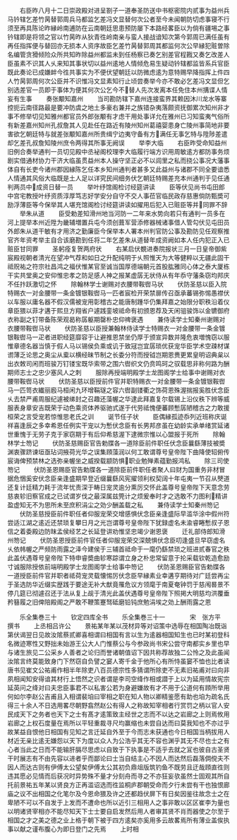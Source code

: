 <!-- { "loadSidebar": true } -->
　　右臣昨八月十二日崇政殿对进呈劄子一道奉圣防送中书枢密院内贰事为益州兵马钤辖乞差竹昺替郭周兵马都监乞差冯文显替何次公者至今未闻朝防切虑事寝不行须至再具陈论昨縁岭南逋防在云南朝廷思患预防屡下本路经畧臣以为倘有疆埸之事钤辖即是将领之官以竹昺昨从狄青徃岭南亲与蛮人接战谙知次第今郭周已满任虽有再任指挥便与替回亦无损本人资序故臣乞差竹昺替郭周其都监何次公早縁犯赃曽除名编管贪猾倾险众所共知昨除益州都监未到任杨察已奏乞别差官程戡又奏乞改差人臣虽素不识其人乆来知其事状切以益州逺地人情倾危易生疑动钤辖都监皆系兵官臣既此奏论已成嫌衅今徃共事实为不便伏望朝廷以防微虑逺为意特赐早降指挥上件四人竹昺郭周何次公臣并不识惟冯文显素知行止顷尝奏举今亦不敢必乞差冯文显但乞别选差官一员即于事体为便其何次公乞今不替人先次发离本任免住本州搆谍人情妄有生事
　　奏张颙知嘉州
　　当司勘防辖下嘉州连接蛮界其赖因沐川龙水等寨控扼云南径路最是要冲防虞之地土多豪右兼并之族错杂夷落颇资抚御累次知州非才事不修举切见知雅州都官员外郎张颙有才虑干用处事详允在雅州已习知蛮夷气俗所有新差嘉州知州孔叔詹其人见赴任在路近有陵州知州葛禧婴患身亡陵州事简地非要害欲乞朝廷特与就差张颙知嘉州所贵缉宁边夷守备有方满任无事乞特与陞陟差遣却乞差孔叔詹知陵州庶令两得其所事无阙误
　　举李大临
　　右臣昨受命知益州旧例合奏举通判一员切见殿中丞袐阁校理李大临履行端方识用周敏逺方都防事务烦剧实借通材协力干济大临虽贯益州本人操守坚正必不以闾里之私而挠公事况大藩事体自有长吏今诸州郡因縁陈乞任本乡知州通判者甚多又此益州与诸郡不同全要谙悉人情通其风俗大临既是土人足以详究民间细务伏乞朝廷特赐差充本州通判于见任通判两员中成资日替一员
　　举叶纾馆阁检讨经筵讲读
　　臣等伏见尚书屯田郎中宫宅教授叶纾资质淳厚笃志好学安分自守不交人事莅官临民政存慈惠倘防甄奬可励浮薄臣等今保举其人堪充馆阁检讨经筵讲读如擢用后犯入已赃臣等并同罪不辞
　　举朱从道
　　臣受勅差知滑州地当河防一二年来水势向若只有通判一员多在河上提举本州近陞为畿辅増置兵屯今须创葺军营添修器械诸事借人管勾伏见屯田员外郎朱从道干敏有才用济之勤廉臣今保举本人署本州判官防公事及勘防见任观察推官齐年资考举主自合该磨勘到任将二年乞差朱从道替年成资阙如本人任内犯正入已赃臣甘同罪
　　圣躬痊复贺两府状
　　右某启伏覩进奏院报状三月一日皇帝御紫宸殿视朝者清光在望冲气荐和如日之升配纯明于乆照惟天为大等健粹以无疆此固干祗贶祐之符宗社昌鸿之福伏惟某官至诚当国厚德端朝元首股肱雅同心体之泰大厦栋干实共堂奥之安仰惟忠孝之防足感人神之报某虚孱无状侍从有年忝守藩条窃均邦庆不任抃跃激切之怀
　　除翰林学士谢赐对衣腰带鞍辔马状
　　伏防圣慈以臣入院特赐衣一对金腰带一条金镀银鞍辔马一匹者宸检开荣禁扉传召亟承蕃锡弥惕愚襟伏以车服以庸名器不假汉儒被宠用彰稽古之能唐制踵华仍集拜嘉之始限分职秩沿着仪章臣猥以菲才遘于熙旦方翔省户遽践銮坡祗命有初颁恩荐及天闲驵骏饰以金镳御府衣称副之钉带备陈荣观曷称孱躯期罄朴忠仰禆褒遇
　　兼侍读学士知秦州谢赐对衣腰带鞍辔马状
　　伏防圣慈以臣授兼翰林侍读学士特赐衣一对金腰带一条金镀银鞍辔马一疋者进职经筵靡容于让避推恩禁坐仍厚于颁宣异数并隆危衷増愧窃以服惟章德名器当慎于假人马以锡侯负乘或讥于致冦岂宜孱琐优获宠华臣学术空疎材谋谫薄乏论思之奥尘从槖以横经昧节制之长委分符而授钺岂期恩赉更累皇明诏典枲以出衣敇司闲而班骏万钉镂宝既华索带之围六辔织文仍贲鸣珂之驭载思非称何路为酬期师志士之忠少塞风人之刺
　　服除再授端明殿学士龙图阁学士给事中谢赐对衣腰带鞍辔马状
　　伏防圣慈以臣授前件官并职特赐衣一对金腰带一条金镀银鞍辔马一匹笥衣纎丽廏马桓闲九环增鞙璲之容六辔副镂衢之饰荷恩殊渥揣报奚胜伏念臣乆去禁严甫周服纪遽被绨封之召趣还藻幄之华逮此拜嘉复尔载锡上沿仪秩下辨等威服表身章安吉既荣于动色乘资体养驱驰式遂于代劳祗愧便蕃顾慙孱陋稽古之力敢援桓荣之言受宠若惊惟思老氏之训
　　诞节任子状
　　臣偶縁孤迹忝列近班称庆诞祥喜逢辰之多幸希恩任例实干宠以为慙伏念臣有长男邦彦虽在幼龄实承单绪赏延诸世重愧于无劳子克于家窃期于有后仰希慈渥下逮微宗惟以心盟报于死所
　　除翰林学士笏记
　　伏防圣慈赐臣官告勅牒各一道除臣前件职任伏念臣曩繇薄技被奬渊衷骤跻谏垣亟玷词掖荷光华之误集頋藻润以何工敢谓尊号皇帝陛下曲降使轺俯传宸诲俾预禁林之选弥亲幄坐之威揆载颛防惧职业勉殚素蕴勤报鸿私
　　除三司使笏记
　　伏防圣恩赐臣官告勅牒各一道除臣前件职任者聚人曰财为国重务非材冒据危悃奚安伏念臣亲逢盛期早登近缀曩繇风宪擢领利权契阔十年屯夷一节召从僰道还复计廷精力耗于流年忧责深于畴日宠灵逾分熏厉交怀此盖尊号皇帝陛下天意念劳慈衷轸旧察官成之已试谓岁伐之最深属兹筦计之烦爰奉时才之选敢不力图利精讲盈虚知无不为思所未至庶积涓尘之効少酬盖载之私
　　兼侍读学士知秦州笏记
　　伏防圣慈授臣前件职任者仰服宠荣交增感惧伏念臣亲逢盛际早滥华涂中假州符尝适江湖之逺近还禁琐复攀日月之光岂谓尊号皇帝陛下犹録虚名未渝睿睠慙叔子恩信之着委殿边防昩孟侯经艺之长延登讲劝惟坚忠竭少谢恩褒
　　迁礼部侍郎知滑州笏记
　　伏防圣恩授臣前件官任者仰服宠荣交深兢惧伏念臣叨逢盛旦早窃虚名乆依帏幄之严频防雨露之泽今建侯于三辅首祗命于一麾仍繇禁琐之班进贰春官之秩此盖伏遇尊号皇帝陛下特申睿奬曲轸寒踪谓立身之朴忠常留意于抡采载钦乾造愈励寸诚服除授依前端明殿学士龙图阁学士给事中笏记
　　伏防圣恩赐臣官告勅牒各一道授臣前件官并职者祗荷宠灵载懐惕厉伏念臣早縁素业幸遘亨期待对广廷尝再尘于圣选防华近缀实歴践于要途无补大猷竟罹危议方领麾于南夏奄钟罚于慈闱晷景不停几筵已彻遽召还于法从复上觇于清光此盖伏遇尊号皇帝陛下照掲大明慈均洪覆垂矜簮履之旧俾陪殿阁之严敢不鞭策蹇驽砥磨铅钝庶勉涓埃之効上酬雨露之恩












　　乐全集巻三十
　　钦定四库全书
　　乐全集巻三十一　　　　宋　张方平　撰书
　　上丞相吕许公
　　景祐某年某以茂材异等对诏策中选辱在相国陶冶既诣第伏谒翌日见故汝隂蔡贰卿喜相谓曰相国有言以生为逺器相国知生也已时某初登科名微迹寒性又野拙未始游王公大人门惟蔡公与今参政尚书宋公尝守南都实乡里也早与诸生旅见二公采乡人善者之论归而誉诸朝值诏下因共称荐故独二公怜之及此虽闻汝隂言终莫能致身门下然窃自负譬之窭人寄千金于他所心有所恃虽窭不恤也比者读唐书见崔文公祐甫作相半年除吏八百员德宗性多猜谓所除吏不无素旧祐甫对曰向非夙相闻知安得谙其材行上悟然之识者谓是李司空绛作相或譛于上以为延用情故宪宗延英问之绛对曰夫忠臣事君不以私害公若为身避嫌故有才不用于公道何有頋所举用何如尔李赵公吉甫且入相谓裴垍曰宰相之职在知人物以卿精鉴愿有助也垍为疏名氏得三十余人不日选用畧尽朝野翕然赵公有得人之称故知宰相者行赏罚之柄以官人安民成天下之务者也天下之士有髙才逺策致主经世之志而不以达之岩廊之上则焉攸用岩廊之上权石度量在焉所以平轻重裁寻尺均赢缩也未尝自达而曰莫我知也不亦过乎故某益自恨他日相国有见知之言迁延自外至于今而志未获通也今日相国当柄拔用人材近无亲比逺无嫌怨以天下为度以众人为公浩乎其无不容也渊乎其无不尽也士之有心者当此之日而不能输肝膈尽思虑以自致于下执事是不适乎去就之冝也彼自古圣贤干时展志有不由先容以进者乎而鄙论曰士当自结主心不因人而达然后磊落倜傥夫不因人而达古则有伊傅太公望矣伊傅太公其初负鼎俎版筑钓鱼不既劳且迂哉頋直徃则违其愿必见情而后获况时异势殊不量才分刻舟而寻之不亦狂妄欤虽然士固观其所自托前景祐五年某以贤良方正再滥诏选而徃监桐庐郡朝受命而夕行未尝有干也独恨廊庙之议不出相国之化笔尔及今恩命猥及许之还都趋伏屏下有日矣因鉴往故念士之在卑陋不可以不自发于上发而不遭命也所以近引三相用人之事非敢以区区崔李为量也以明诸贤宰相亦不能尽知天下士士要自启发然后用人者审其贤不肖而器使之尔至于相国之才之美之德之业上格于朝下被于四方逺矣亦奚用多云故畧焉所有薄业盖俟执事以献之谨布腹心为即日登门之先焉
　　上时相
